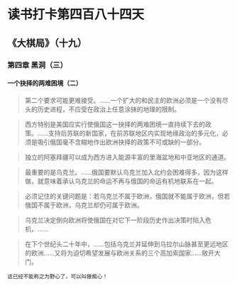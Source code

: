 # 读书打卡第四百八十四天
## 《大棋局》（十九）
### 第四章 黑洞（三）
#### 一个抉择的两难困境（二）

> 第二个要求可能更难接受。……一个扩大的和民主的欧洲必须是一个没有尽头的历史进程，不应受在政治上任意涂抹的地理的限制。

> 西方特别是美国应实行使俄国这一抉择的两难困境一直持续下去的政策。……支持后苏联的新国家，在前苏联地区内实现地缘政治的多元化，必须是吸引俄国毫不含糊地作出欧洲抉择的政策不可或缺的一部分。

> 独立的阿塞拜疆可以成为西方进入能源丰富的里海盆地和中亚地区的通道。

> 最重要的是乌克兰。……俄国要默认乌克兰加入北约会困难得多，因为这样做，就意味着承认乌克兰的命运不再与俄国的命运有机地联系在一起。

> 必须记住的关键问题是：若乌克兰不属于欧洲，俄国就不能属于欧洲，但若俄国不属于欧洲，乌克兰却仍可属于欧洲。

> 乌克兰决定倒向欧洲将使俄国在对它下一阶段历史作出决策时陷入危机，……

> 在下个世纪头二十年中，……包括乌克兰并延伸到乌拉尔山脉甚至更远地区的欧洲……又将为迫切希望发展与欧洲关系的三个高加索国家……敞开大门。
```
这已经不能称之为野心了，可以叫做痴心！
```